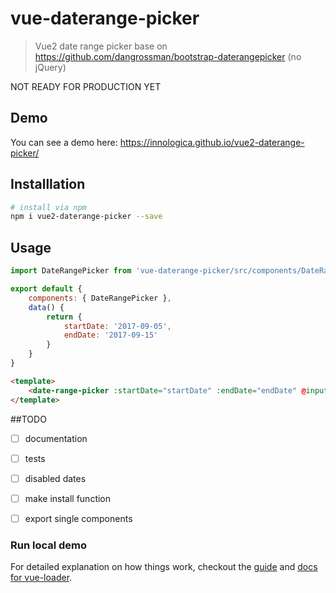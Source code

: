 # vue-daterange-picker

> Vue2 date range picker base on https://github.com/dangrossman/bootstrap-daterangepicker (no jQuery)

NOT READY FOR PRODUCTION YET

## Demo
You can see a demo here: 
https://innologica.github.io/vue2-daterange-picker/

## Installlation

``` bash
# install via npm
npm i vue2-daterange-picker --save
```

## Usage

```javascript
import DateRangePicker from 'vue-daterange-picker/src/components/DateRangePicker'

export default {
    components: { DateRangePicker },
    data() {
        return {
            startDate: '2017-09-05',
            endDate: '2017-09-15'
        }
    }
}
```

```html
<template>
    <date-range-picker :startDate="startDate" :endDate="endDate" @input="console.log(value)">
</template>
```

##TODO
- [ ] documentation
- [ ] tests
- [ ] disabled dates
- [ ] make install function
- [ ] export single components


### Run local demo
For detailed explanation on how things work, checkout the [guide](http://vuejs-templates.github.io/webpack/) and [docs for vue-loader](http://vuejs.github.io/vue-loader).
